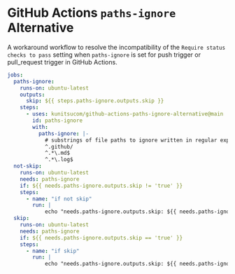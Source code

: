 # GitHub Actions `paths-ignore` Alternative

A workaround workflow to resolve the incompatibility of the `Require status checks to pass` setting when `paths-ignore` is set for push trigger or pull_request trigger in GitHub Actions.

```yml
jobs:
  paths-ignore:
    runs-on: ubuntu-latest
    outputs:
      skip: ${{ steps.paths-ignore.outputs.skip }}
    steps:
      - uses: kunitsucom/github-actions-paths-ignore-alternative@main
        id: paths-ignore
        with:
          paths-ignore: |-
            # substrings of file paths to ignore written in regular expressions
            ^.github/
            ^.*\.md$
            ^.*\.log$
  not-skip:
    runs-on: ubuntu-latest
    needs: paths-ignore
    if: ${{ needs.paths-ignore.outputs.skip != 'true' }}
    steps:
      - name: "if not skip"
        run: |
            echo "needs.paths-ignore.outputs.skip: ${{ needs.paths-ignore.outputs.skip }}"
  skip:
    runs-on: ubuntu-latest
    needs: paths-ignore
    if: ${{ needs.paths-ignore.outputs.skip == 'true' }}
    steps:
      - name: "if skip"
        run: |
            echo "needs.paths-ignore.outputs.skip: ${{ needs.paths-ignore.outputs.skip }}"
```
